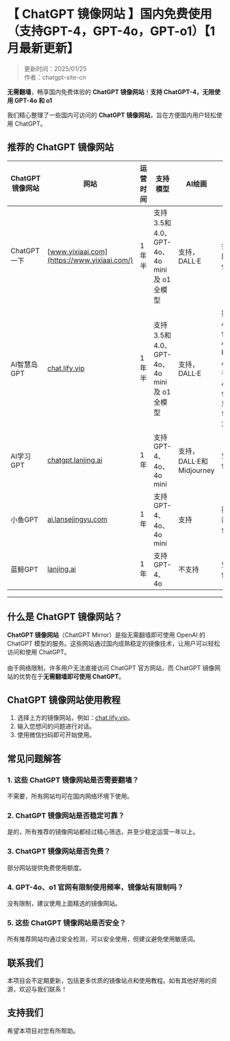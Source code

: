 # 【 ChatGPT 镜像网站 】国内免费使用（支持GPT-4，GPT-4o，GPT-o1）【1月最新更新】

> 更新时间：2025/01/25    
> 作者：chatgpt-site-cn  

**无需翻墙**，畅享国内免费体验的 **ChatGPT 镜像网站**！**支持 ChatGPT-4，无限使用 GPT-4o 和 o1**    

我们精心整理了一些国内可访问的 **ChatGPT 镜像网站**，旨在方便国内用户轻松使用 ChatGPT。

## 推荐的 ChatGPT 镜像网站

| ChatGPT 镜像网站 | 网站 | 运营时间 | 支持模型 | AI绘画 | 特色 |
|--------------------|-----------|------|------------|------------|------------|
| ChatGPT一下 | [www.yixiaai.com](https://www.yixiaai.com/) | 1年半 | 支持3.5和4.0、GPT-4o、4o mini及 o1全模型 | 支持，DALL·E | 扫码即可使用 | 
| AI智慧岛GPT | [chat.lify.vip](https://chat.lify.vip/) | 1年半 | 支持3.5和4.0、GPT-4o、4o mini及 o1全模型 | 支持，DALL·E | 提供 AI文件、AI PPT、AI助手、AI插件及思维导图功能 | 
| AI学习GPT | [chatgpt.lanjing.ai](https://chatgpt.lanjing.ai/) | 1年 | 支持 GPT-4、4o、4o mini | 支持，DALL·E和Midjourney | 免费体验 |
| 小鱼GPT | [ai.lansejingyu.com](https://ai.lansejingyu.com/) | 1年 | 支持 GPT-4、4o、4o mini | 支持 | 操作简单便捷 | 
| 蓝鲸GPT | [lanjing.ai](https://lanjing.ai/) | 1年 | 支持 GPT-4、4o | 不支持 | 免费体验 | 

---

## 什么是 ChatGPT 镜像网站？

**ChatGPT 镜像网站**（ChatGPT Mirror）是指无需翻墙即可使用 OpenAI 的 ChatGPT 模型的服务。这些网站通过国内成熟稳定的镜像技术，让用户可以轻松访问和使用 ChatGPT。<br />
<br />
由于网络限制，许多用户无法直接访问 ChatGPT 官方网站，而 ChatGPT 镜像网站的优势在于**无需翻墙即可使用 ChatGPT**。


## ChatGPT 镜像网站使用教程

1. 选择上方的镜像网站，例如：[chat.lify.vip](https://chat.lify.vip/)。
2. 输入您想问的问题进行对话。
3. 使用微信扫码即可开始使用。

## 常见问题解答

### 1. 这些 ChatGPT 镜像网站是否需要翻墙？
不需要，所有网站均可在国内网络环境下使用。

### 2. ChatGPT 镜像网站是否稳定可靠？
是的，所有推荐的镜像网站都经过精心筛选，并至少稳定运营一年以上。

### 3. ChatGPT 镜像网站是否免费？
部分网站提供免费使用额度。

### 4. GPT-4o、o1 官网有限制使用频率，镜像站有限制吗？
没有限制，建议使用上面精选的镜像网站。

### 5. 这些 ChatGPT 镜像网站是否安全？
所有推荐网站均通过安全检测，可以安全使用，但建议避免使用敏感词。

## 联系我们

本项目会不定期更新，包括更多优质的镜像站点和使用教程。如有其他好用的资源，欢迎与我们联系！

## 支持我们

希望本项目对您有所帮助。
